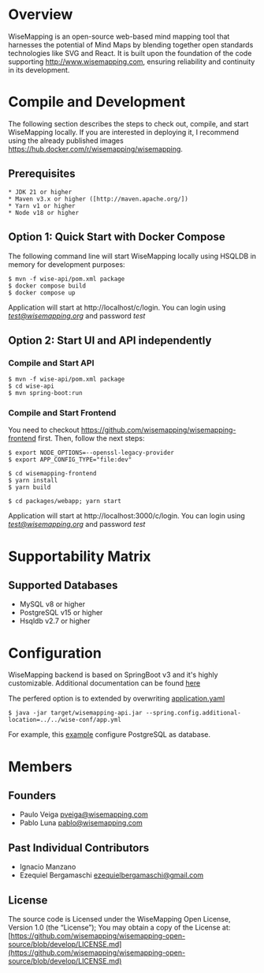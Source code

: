 # Overview

WiseMapping is an open-source web-based mind mapping tool that harnesses the potential of Mind Maps by blending together open standards technologies like SVG and React. It is built upon the foundation of the code supporting http://www.wisemapping.com, ensuring reliability and continuity in its development.

# Compile and Development

The following section describes the steps to check out, compile, and start WiseMapping locally. If you are interested in deploying it, I recommend using the already published images https://hub.docker.com/r/wisemapping/wisemapping.

## Prerequisites

    * JDK 21 or higher
    * Maven v3.x or higher ([http://maven.apache.org/])
    * Yarn v1 or higher
    * Node v18 or higher

## Option 1: Quick Start with Docker Compose

The following command line will start WiseMapping locally using HSQLDB in memory for development purposes:

```
$ mvn -f wise-api/pom.xml package
$ docker compose build
$ docker compose up
```

Application will start at http://localhost/c/login. You can login using *test@wisemapping.org* and password *test*

## Option 2: Start UI and API independently 

### Compile and Start API

```
$ mvn -f wise-api/pom.xml package
$ cd wise-api
$ mvn spring-boot:run
```

### Compile and Start Frontend

You need to checkout https://github.com/wisemapping/wisemapping-frontend first. Then, follow the next steps:

```
$ export NODE_OPTIONS=--openssl-legacy-provider
$ export APP_CONFIG_TYPE="file:dev"

$ cd wisemapping-frontend
$ yarn install 
$ yarn build

$ cd packages/webapp; yarn start
```
Application will start at http://localhost:3000/c/login. You can login using *test@wisemapping.org* and password *test*

# Supportability Matrix

## Supported Databases

* MySQL v8 or higher
* PostgreSQL v15 or higher
* Hsqldb v2.7 or higher


# Configuration

WiseMapping backend is based on SpringBoot v3 and it's highly customizable. Additional documentation can be found [here](https://docs.spring.io/spring-boot/3.3/reference/features/external-config.html)

The perfered option is to extended by overwriting [application.yaml](https://github.com/wisemapping/wisemapping-open-source/blob/develop/wise-api/src/main/resources/application.yml)

```
$ java -jar target/wisemapping-api.jar --spring.config.additional-location=../../wise-conf/app.yml
```

For example, this [example](https://github.com/wisemapping/wisemapping-open-source/blob/develop/config/database/postgresql/app-postgresql.yaml) configure PostgreSQL as database.

# Members

## Founders

   * Paulo Veiga <pveiga@wisemapping.com>
   * Pablo Luna <pablo@wisemapping.com>

## Past Individual Contributors

   * Ignacio Manzano  
   * Ezequiel Bergamaschi <ezequielbergamaschi@gmail.com>
   
## License

The source code is Licensed under the WiseMapping Open License, Version 1.0 (the “License”);
You may obtain a copy of the License at: [https://github.com/wisemapping/wisemapping-open-source/blob/develop/LICENSE.md](https://github.com/wisemapping/wisemapping-open-source/blob/develop/LICENSE.md)


